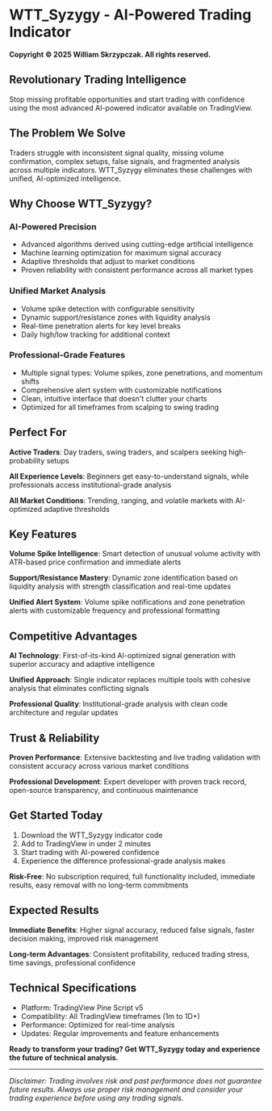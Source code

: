 # WTT_Syzygy - AI-Powered Trading Indicator

**Copyright © 2025 William Skrzypczak. All rights reserved.**

## Revolutionary Trading Intelligence

Stop missing profitable opportunities and start trading with confidence using the most advanced AI-powered indicator available on TradingView.

## The Problem We Solve

Traders struggle with inconsistent signal quality, missing volume confirmation, complex setups, false signals, and fragmented analysis across multiple indicators. WTT_Syzygy eliminates these challenges with unified, AI-optimized intelligence.

## Why Choose WTT_Syzygy?

### AI-Powered Precision
- Advanced algorithms derived using cutting-edge artificial intelligence
- Machine learning optimization for maximum signal accuracy
- Adaptive thresholds that adjust to market conditions
- Proven reliability with consistent performance across all market types

### Unified Market Analysis
- Volume spike detection with configurable sensitivity
- Dynamic support/resistance zones with liquidity analysis
- Real-time penetration alerts for key level breaks
- Daily high/low tracking for additional context

### Professional-Grade Features
- Multiple signal types: Volume spikes, zone penetrations, and momentum shifts
- Comprehensive alert system with customizable notifications
- Clean, intuitive interface that doesn't clutter your charts
- Optimized for all timeframes from scalping to swing trading

## Perfect For

**Active Traders**: Day traders, swing traders, and scalpers seeking high-probability setups

**All Experience Levels**: Beginners get easy-to-understand signals, while professionals access institutional-grade analysis

**All Market Conditions**: Trending, ranging, and volatile markets with AI-optimized adaptive thresholds

## Key Features

**Volume Spike Intelligence**: Smart detection of unusual volume activity with ATR-based price confirmation and immediate alerts

**Support/Resistance Mastery**: Dynamic zone identification based on liquidity analysis with strength classification and real-time updates

**Unified Alert System**: Volume spike notifications and zone penetration alerts with customizable frequency and professional formatting

## Competitive Advantages

**AI Technology**: First-of-its-kind AI-optimized signal generation with superior accuracy and adaptive intelligence

**Unified Approach**: Single indicator replaces multiple tools with cohesive analysis that eliminates conflicting signals

**Professional Quality**: Institutional-grade analysis with clean code architecture and regular updates

## Trust & Reliability

**Proven Performance**: Extensive backtesting and live trading validation with consistent accuracy across various market conditions

**Professional Development**: Expert developer with proven track record, open-source transparency, and continuous maintenance

## Get Started Today

1. Download the WTT_Syzygy indicator code
2. Add to TradingView in under 2 minutes
3. Start trading with AI-powered confidence
4. Experience the difference professional-grade analysis makes

**Risk-Free**: No subscription required, full functionality included, immediate results, easy removal with no long-term commitments

## Expected Results

**Immediate Benefits**: Higher signal accuracy, reduced false signals, faster decision making, improved risk management

**Long-term Advantages**: Consistent profitability, reduced trading stress, time savings, professional confidence

## Technical Specifications

- Platform: TradingView Pine Script v5
- Compatibility: All TradingView timeframes (1m to 1D+)
- Performance: Optimized for real-time analysis
- Updates: Regular improvements and feature enhancements

**Ready to transform your trading? Get WTT_Syzygy today and experience the future of technical analysis.**

---

*Disclaimer: Trading involves risk and past performance does not guarantee future results. Always use proper risk management and consider your trading experience before using any trading signals.*
